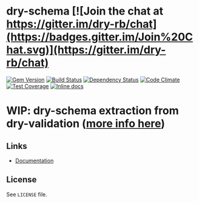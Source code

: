 [gem]: https://rubygems.org/gems/dry-schema
[travis]: https://travis-ci.org/dry-rb/dry-schema
[gemnasium]: https://gemnasium.com/dry-rb/dry-schema
[codeclimate]: https://codeclimate.com/github/dry-rb/dry-schema
[coveralls]: https://coveralls.io/r/dry-rb/dry-schema
[inchpages]: http://inch-ci.org/github/dry-rb/dry-schema

# dry-schema [![Join the chat at https://gitter.im/dry-rb/chat](https://badges.gitter.im/Join%20Chat.svg)](https://gitter.im/dry-rb/chat)

[![Gem Version](https://badge.fury.io/rb/dry-schema.svg)][gem]
[![Build Status](https://travis-ci.org/dry-rb/dry-schema.svg?branch=master)][travis]
[![Dependency Status](https://gemnasium.com/dry-rb/dry-schema.svg)][gemnasium]
[![Code Climate](https://codeclimate.com/github/dry-rb/dry-schema/badges/gpa.svg)][codeclimate]
[![Test Coverage](https://codeclimate.com/github/dry-rb/dry-schema/badges/coverage.svg)][codeclimate]
[![Inline docs](http://inch-ci.org/github/dry-rb/dry-schema.svg?branch=master)][inchpages]

# WIP: dry-schema extraction from dry-validation ([more info here](https://discourse.dry-rb.org/t/plans-for-dry-validation-dry-schema-a-new-gem/215))

## Links

* [Documentation](http://dry-rb.org/gems/dry-schema)

## License

See `LICENSE` file.
